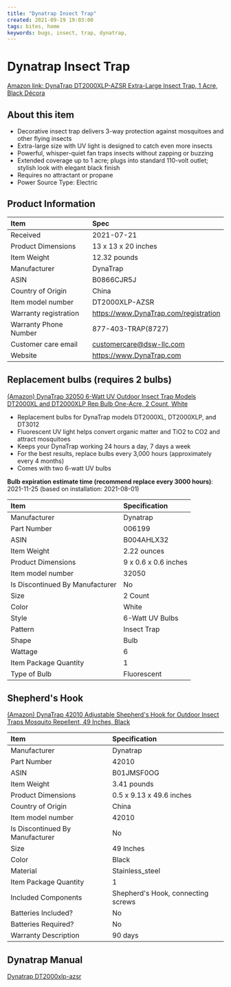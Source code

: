 ```yaml
---
title: "Dynatrap Insect Trap"
created: 2021-09-19 19:03:00
tags: bites, home
keywords: bugs, insect, trap, dynatrap,
---
```


# Dynatrap Insect Trap

[Amazon link: DynaTrap DT2000XLP-AZSR Extra-Large Insect Trap, 1 Acre, Black Décora](https://www.amazon.com/gp/product/B0866CJR5J/ref=ppx_yo_dt_b_asin_title_o04_s00?ie=UTF8&psc=1)

## About this item

* Decorative insect trap delivers 3-way protection against mosquitoes and other flying insects
* Extra-large size with UV light is designed to catch even more insects
* Powerful, whisper-quiet fan traps insects without zapping or buzzing
* Extended coverage up to 1 acre; plugs into standard 110-volt outlet; stylish look with elegant black finish
* Requires no attractant or propane
* Power Source Type: Electric

## Product Information

| Item                  | Spec                                  |
| :-------------------- | :------------------------------------ |
| Received              | 2021-07-21                            |
| Product Dimensions    | 13 x 13 x 20 inches                   |
| Item Weight           | 12.32 pounds                          |
| Manufacturer          | DynaTrap                              |
| ASIN                  | B0866CJR5J                            |
| Country of Origin     | China                                 |
| Item model number     | DT2000XLP-AZSR                        |
| Warranty registration | https://www.DynaTrap.com/registration |
| Warranty Phone Number | 877-403-TRAP(8727)                    |
| Customer care email   | customercare@dsw-llc.com              |
| Website               | https://www.DynaTrap.com              |

## Replacement bulbs (requires 2 bulbs)

[(Amazon) DynaTrap 32050 6-Watt UV Outdoor Insect Trap Models DT2000XL and DT2000XLP Rep Bulb One-Acre, 2 Count, White](https://www.amazon.com/DynaTrap-6-Watt-Outdoor-DT2000XL-DT2000XLP/dp/B004AHLX32/ref=sr_1_4?dchild=1&keywords=DynaTrap+32050+6-Watt+UV+Outdoor+Insect+Trap+Models+DT2000XL+and+DT2000XLP+Rep+Bulb+One-Acre%2C+2+Count%2C+White&qid=1632134852&s=lawn-garden&sr=1-4)

* Replacement bulbs for DynaTrap models DT2000XL, DT2000XLP, and DT3012
* Fluorescent UV light helps convert organic matter and TiO2 to CO2 and attract mosquitoes
* Keeps your DynaTrap working 24 hours a day, 7 days a week
* For the best results, replace bulbs every 3,000 hours (approximately every 4 months)
* Comes with two 6-watt UV bulbs

**Bulb expiration estimate time (recommend replace every 3000 hours)**: 2021-11-25 (based on installation: 2021-08-01)

| Item                            | Specification        |
| :------------------------------ | :------------------- |
| Manufacturer                    | Dynatrap             |
| Part Number                     | 006199               |
| ASIN                            | B004AHLX32           |
| Item Weight                     | 2.22  ounces         |
| Product Dimensions              | 9 x 0.6 x 0.6 inches |
| Item model number               | 32050                |
| Is Discontinued By Manufacturer | No                   |
| Size                            | 2 Count              |
| Color                           | White                |
| Style                           | 6-Watt UV Bulbs      |
| Pattern                         | Insect Trap          |
| Shape                           | Bulb                 |
| Wattage                         | 6                    |
| Item Package Quantity           | 1                    |
| Type of Bulb                    | Fluorescent          |

## Shepherd's Hook

[(Amazon) DynaTrap 42010 Adjustable Shepherd's Hook for Outdoor Insect Traps Mosquito Repellent, 49 Inches, Black](https://www.amazon.com/gp/product/B01JMSF0OG/ref=ox_sc_act_title_2?smid=ATVPDKIKX0DER&psc=1)

| Item                            | Specification                      |
| :------------------------------ | :--------------------------------- |
| Manufacturer                    | Dynatrap                           |
| Part Number                     | 42010                              |
| ASIN                            | B01JMSF0OG                         |
| Item Weight                     | 3.41 pounds                        |
| Product Dimensions              | 0.5 x 9.13 x 49.6 inches           |
| Country of Origin               | China                              |
| Item model number               | 42010                              |
| Is Discontinued By Manufacturer | No                                 |
| Size                            | 49 Inches                          |
| Color                           | Black                              |
| Material                        | Stainless_steel                    |
| Item Package Quantity           | 1                                  |
| Included Components             | Shepherd's Hook, connecting screws |
| Batteries Included?             | No                                 |
| Batteries Required?             | No                                 |
| Warranty Description            | 90 days                            |

## Dynatrap Manual

[Dynatrap DT2000xlp-azsr](../attachments/dynatrap-product-manual-dt2000xlp-azsr.pdf)
